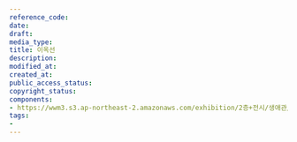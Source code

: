 ```yaml
---
reference_code: 
date: 
draft: 
media_type: 
title: 이옥선
description: 
modified_at: 
created_at: 
public_access_status: 
copyright_status: 
components:
- https://wwm3.s3.ap-northeast-2.amazonaws.com/exhibition/2층+전시/생애관/할머니들/이옥선.JPG
tags:
- 
---
```

